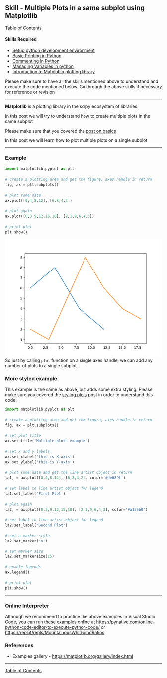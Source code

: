 ## Skill - Multiple Plots in a same subplot using Matplotlib
[Table of Contents](https://nagasudhir.blogspot.com/2020/04/taming-python-table-of-contents.html)

#### Skills Required
* [Setup python development environment](https://nagasudhir.blogspot.com/2020/04/setup-python-development-environment_14.html)
* [Basic Printing in Python](https://nagasudhir.blogspot.com/2020/04/basic-printing-in-python.html)
* [Commenting in Python](https://nagasudhir.blogspot.com/2020/04/comments-in-python.html)
* [Managing Variables in python](https://nagasudhir.blogspot.com/2020/04/managing-variables-in-python.html)
* [Introduction to Matplotlib plotting library](https://nagasudhir.blogspot.com/2020/05/intro-to-matplotlib.html)

Please make sure to have all the skills mentioned above to understand and execute the code mentioned below. Go through the above skills if necessary for reference or revision
<hr/>

**Matplotlib** is a plotting library in the scipy ecosystem of libraries.

In this post we will try to understand how to create multiple plots in the same subplot

Please make sure that you covered the [post on basics](https://nagasudhir.blogspot.com/2020/05/intro-to-matplotlib.html)

In this post we will learn how to plot multiple plots on a single subplot

<hr/>

### Example
```python
import matplotlib.pyplot as plt

# create a plotting area and get the figure, axes handle in return
fig, ax = plt.subplots()

# plot some data
ax.plot([0,4,8,12], [6,8,4,2])

# plot again
ax.plot([0,3,9,12,15,18], [2,1,9,6,4,3])

# print plot
plt.show()
```
![basic multiple plots output](https://github.com/nagasudhirpulla/taming_python/raw/master/blog/skills/assets/img/basic_multiple_plots.png)
So just by calling `plot` function on a single axes handle, we can add any number of plots to a single subplot.

### More styled example
This example is the same as above, but adds some extra styling.
Please make sure you covered the [styling plots](https://nagasudhir.blogspot.com/2020/05/styling-matplotlib-plots.html) post in order to understand this code.
```python
import matplotlib.pyplot as plt

# create a plotting area and get the figure, axes handle in return
fig, ax = plt.subplots()

# set plot title
ax.set_title('Multiple plots example')

# set x and y labels
ax.set_xlabel('this is X-axis')
ax.set_ylabel('this is Y-axis')

# plot some data and get the line artist object in return
la1, = ax.plot([0,4,8,12], [6,8,4,2], color='#de689f')

# set label to line artist object for legend
la1.set_label('First Plot')

# plot again
la2, = ax.plot([0,3,9,12,15,18], [2,1,9,6,4,3], color='#a155b9')

# set label to line artist object for legend
la2.set_label('Second Plot')

# set a marker style
la2.set_marker('o')

# set marker size
la2.set_markersize(15)

# enable legends
ax.legend()

# print plot
plt.show()
```

<hr/>

### Online Interpreter
Although we recommend to practice the above examples in Visual Studio Code, you can run these examples online at https://pynative.com/online-python-code-editor-to-execute-python-code/ or https://repl.it/repls/MountainousWhirlwindRatios

### References
* Examples gallery - https://matplotlib.org/gallery/index.html

<hr/>

[Table of Contents](https://nagasudhir.blogspot.com/2020/04/taming-python-table-of-contents.html)



<!--stackedit_data:
eyJwcm9wZXJ0aWVzIjoidGl0bGU6IE11bHRpcGxlIFBsb3RzIG
luIGEgc2FtZSBzdWJwbG90IHVzaW5nIE1hdHBsb3RsaWJcbmF1
dGhvcjogTmFnYXN1ZGhpciBQdWxsYVxuZGF0ZTogJzIwMjAtMD
UtMDknXG50YWdzOiAncHl0aG9uLCBsZWFybmluZywgdHV0b3Jp
YWwsIHRhbWluZ19weXRob25fc2tpbGwnXG5jYXRlZ29yaWVzOi
B0YW1pbmdfcHl0aG9uX3NraWxsXG4iLCJoaXN0b3J5IjpbOTUx
NTAxNDM5LC0xNjkzODc3MjkyXX0=
-->